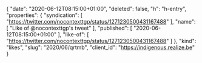 {
  "date": "2020-06-12T08:15:00+01:00",
  "deleted": false,
  "h": "h-entry",
  "properties": {
    "syndication": [
      "https://twitter.com/nocontexttgp/status/1271230500431167488"
    ],
    "name": [
      "Like of @nocontexttgp's tweet"
    ],
    "published": [
      "2020-06-12T08:15:00+01:00"
    ],
    "like-of": [
      "https://twitter.com/nocontexttgp/status/1271230500431167488"
    ]
  },
  "kind": "likes",
  "slug": "2020/06/qrtmb",
  "client_id": "https://indigenous.realize.be"
}
